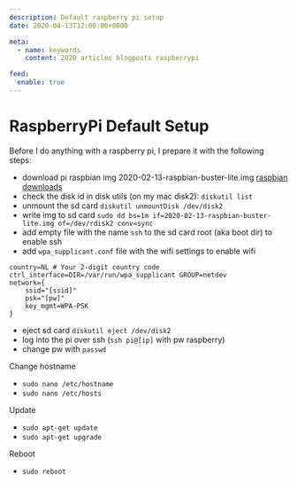 ```yaml
---
description: Default raspberry pi setup
date: 2020-04-13T12:00:00+0000

meta:
  - name: keywords
    content: 2020 articles blogposts raspberrypi

feed:
  enable: true
---
```


# RaspberryPi Default Setup
Before I do anything with a raspberry pi, I prepare it with the following steps:

- download pi raspbian img 2020-02-13-raspbian-buster-lite.img [raspbian downloads](https://www.raspberrypi.org/downloads/raspbian/)
- check the disk id in disk utils (on my mac disk2): `diskutil list`
- unmount the sd card `diskutil unmountDisk /dev/disk2`
- write img to sd card `sudo dd bs=1m if=2020-02-13-raspbian-buster-lite.img of=/dev/rdisk2 conv=sync`
- add empty file with the name `ssh` to the sd card root (aka boot dir) to enable ssh
- add `wpa_supplicant.conf` file with the wifi settings to enable wifi

```apacheconf
country=NL # Your 2-digit country code
ctrl_interface=DIR=/var/run/wpa_supplicant GROUP=netdev
network={
    ssid="[ssid]"
    psk="[pw]"
    key_mgmt=WPA-PSK
}
```

- eject sd card `diskutil eject /dev/disk2`
- log into the pi over ssh (`ssh pi@[ip]` with pw raspberry)
- change pw with `passwd`

Change hostname
- `sudo nano /etc/hostname`
- `sudo nano /etc/hosts`

Update
- `sudo apt-get update`
- `sudo apt-get upgrade`

Reboot
- `sudo reboot`
